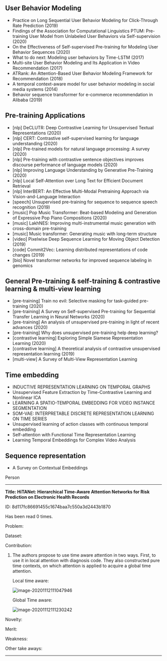 ## User Behavior Modeling

- Practice on Long Sequential User Behavior Modeling for Click-Through Rate Prediction (2019)
- Findings of the Association for Computational Linguistics PTUM: Pre-training User Model from Unlabeled User Behaviors via Self-supervision (2020)
- On the Effectiveness of Self-supervised Pre-training for Modeling User Behavior Sequences (2020)
- What to do next: Modeling user behaviors by Time-LSTM (2017)
- Multi-site User Behavior Modeling and Its Application in Video Recommendation (2017)
- ATRank: An Attention-Based User Behavior Modeling Framework for Recommendation (2018)
- A temporal context-aware model for user behavior modeling in social media systems (2014)
- Behavior sequence transformer for e-commerce recommendation in Alibaba (2019)

## Pre-training Applications

- [nlp] DeCLUTR: Deep Contrastive Learning for Unsupervised Textual Representations (2020)
- [nlp] CERT: Contrastive self-supervised learning for language understanding (2020)
- [nlp] Pre-trained models for natural language processing: A survey (2020)
- [nlp] Pre-training with contrastive sentence objectives improves discourse performance of language models (2020)
- [nlp] Improving Language Understanding by Generative Pre-Training (2020)
- [nlp] Local Self-Attention over Long Text for Efficient Document Retrieval
- [nlp] InterBERT: An Effective Multi-Modal Pretraining Approach via Vision-and-Language Interaction
- [speech] Unsupervised pre-training for sequence to sequence speech recognition (2019)
- [music] Pop Music Transformer: Beat-based Modeling and Generation of Expressive Pop Piano Compositions (2020)
- [music] LakhNES: Improving multi-instrumental music generation with cross-domain pre-training
- [music] Music transformer: Generating music with long-term structure
- [video] Pixelwise Deep Sequence Learning for Moving Object Detection (2019)
- [code] Commit2Vec: Learning distributed representations of code changes (2019)
- [bio] Novel transformer networks for improved sequence labeling in genomics

## General Pre-training & self-training & contrastive learning & multi-view learning

- [pre-training] Train no evil: Selective masking for task-guided pre-training (2020)
- [pre-training] A Survey on Self-supervised Pre-training for Sequential Transfer Learning in Neural Networks (2020)
- [pre-training] An analysis of unsupervised pre-training in light of recent advances (2020)
- [pre-training] Why does unsupervised pre-training help deep learning?
- [contrastive learning] Exploring Simple Siamese Representation Learning (2020)
- [contrastive learning] A theoretical analysis of contrastive unsupervised representation learning (2019)
- [multi-view] A Survey of Multi-View Representation Learning

## Time embedding

- INDUCTIVE REPRESENTATION LEARNING ON TEMPORAL GRAPHS
- Unsupervised Feature Extraction by Time-Contrastive Learning and Nonlinear ICA
- LEARNING A SPATIO-TEMPORAL EMBEDDING FOR VIDEO INSTANCE SEGMENTATION
- SOM-VAE: INTERPRETABLE DISCRETE REPRESENTATION LEARNING ON TIME SERIES
- Unsupervised learning of action classes with continuous temporal embedding
- Self-attention with Functional Time Representation Learning
- Learning Temporal Embeddings for Complex Video Analysis

## Sequence representation

- A Survey on Contextual Embeddings



Person

---

**Title: HiTANet: Hierarchical Time-Aware Attention Networks for Risk Prediction on Electronic Health Records**

ID: 8d117fc86691455c1674baa7c550a3d2443b1870

Has been read 0 times.

Problem:  

Dataset: 

Contribution:

1. The authors propose to use time aware attention in two ways. First, to use it in local attention with diagnosis code. They also constructed pure time contexts, on which attention is applied to acquire a global time attention.

   Local time aware:

   ![image-20201112111047946](https://tva1.sinaimg.cn/large/0081Kckwly1gkm7tu9x9rj30ha0fr0vo.jpg)

   Global Time aware:

   ![image-20201112111230242](https://tva1.sinaimg.cn/large/0081Kckwly1gkm7tsm5v6j30hl0nfdlf.jpg)



Novelty:

Merit: 

Weakness: 

Other take aways:

---

